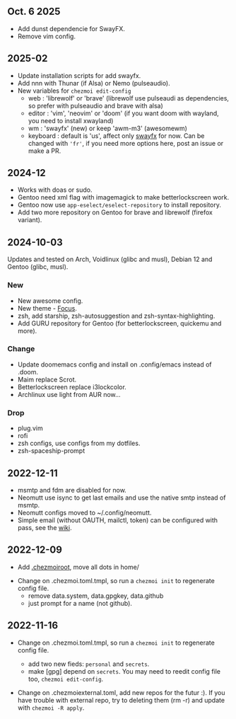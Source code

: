## Oct. 6 2025

- Add dunst dependencie for SwayFX.
- Remove vim config.

## 2025-02

- Update installation scripts for add swayfx.
- Add nnn with Thunar (if Alsa) or Nemo (pulseaudio).
- New variables for `chezmoi edit-config`
  - web : 'librewolf' or 'brave' (librewolf use pulseaudi as dependencies, so prefer with pulseaudio and brave with alsa)
  - editor : 'vim', 'neovim' or 'doom' (if you want doom with wayland, you need to install xwayland)
  - wm : 'swayfx' (new) or keep 'awm-m3' (awesomewm)
  - keyboard : default is 'us', affect only [swayfx](https://github.com/szorfein/dots/blob/swayfx-master/home/private_dot_config/sway/keyboard.tmpl) for now. Can be changed with `'fr'`, if you need more options here, post an issue or make a PR.

## 2024-12

- Works with doas or sudo.
- Gentoo need xml flag with imagemagick to make betterlockscreen work.
- Gentoo now use `app-eselect/eselect-repository` to install repository.
- Add two more repository on Gentoo for brave and librewolf (firefox variant).

## 2024-10-03

Updates and tested on Arch, Voidlinux (glibc and musl), Debian 12 and Gentoo (glibc, musl).

### New

- New awesome config.
- New theme - [Focus](https://github.com/szorfein/dotfiles).
- zsh, add starship, zsh-autosuggestion and zsh-syntax-highlighting.
- Add GURU repository for Gentoo (for betterlockscreen, quickemu and more).

### Change

- Update doomemacs config and install on .config/emacs instead of .doom.
- Maim replace Scrot.
- Betterlockscreen replace i3lockcolor.
- Archlinux use light from AUR now...

### Drop

- plug.vim
- rofi
- zsh configs, use configs from my dotfiles.
- zsh-spaceship-prompt

## 2022-12-11

- msmtp and fdm are disabled for now.
- Neomutt use isync to get last emails and use the native smtp instead of msmtp.
- Neomutt configs moved to ~/.config/neomutt.
- Simple email (without OAUTH, mailctl, token) can be configured with pass, see the
  [wiki](https://github.com/szorfein/dots/wiki/Mail).

## 2022-12-09

- Add
  [.chezmoiroot](https://www.chezmoi.io/user-guide/advanced/customize-your-source-directory/#use-a-subdirectory-of-your-dotfiles-repo-as-the-root-of-the-source-state), move all dots in home/

* Change on .chezmoi.toml.tmpl, so run a `chezmoi init` to regenerate config file.
  - remove data.system, data.gpgkey, data.github
  - just prompt for a name (not github).

## 2022-11-16

- Change on .chezmoi.toml.tmpl, so run a `chezmoi init` to regenerate config file.
  - add two new fieds: `personal` and `secrets`.
  - make [gpg] depend on `secrets`.
    You may need to reedit config file too, `chezmoi edit-config`.

- Change on .chezmoiexternal.toml, add new repos for the futur :).
  If you have trouble with external repo, try to deleting them (rm -r) and update with `chezmoi -R apply`.
